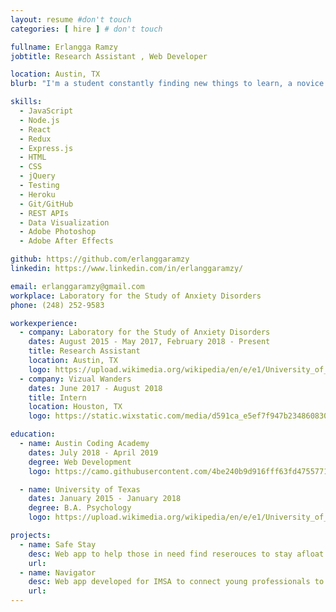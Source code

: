 ```yaml
---
layout: resume #don't touch
categories: [ hire ] # don't touch

fullname: Erlangga Ramzy
jobtitle: Research Assistant , Web Developer

location: Austin, TX
blurb: "I'm a student constantly finding new things to learn, a novice climber always ready for more problems, an all around nerd who enjoys tinkering with computers and phones, and most recently: an excited web developer hoping to break into the industry."

skills:
  - JavaScript
  - Node.js
  - React
  - Redux
  - Express.js
  - HTML
  - CSS
  - jQuery
  - Testing
  - Heroku
  - Git/GitHub
  - REST APIs
  - Data Visualization
  - Adobe Photoshop
  - Adobe After Effects

github: https://github.com/erlanggaramzy
linkedin: https://www.linkedin.com/in/erlanggaramzy/

email: erlanggaramzy@gmail.com
workplace: Laboratory for the Study of Anxiety Disorders
phone: (248) 252-9583

workexperience:
  - company: Laboratory for the Study of Anxiety Disorders
    dates: August 2015 - May 2017, February 2018 - Present
    title: Research Assistant
    location: Austin, TX
    logo: https://upload.wikimedia.org/wikipedia/en/e/e1/University_of_Texas_at_Austin_seal.svg
  - company: Vizual Wanders
    dates: June 2017 - August 2018
    title: Intern
    location: Houston, TX
    logo: https://static.wixstatic.com/media/d591ca_e5ef7f947b23486083089bf3e57e6a79~mv2_d_2829_1913_s_2.png/v1/crop/x_1106,y_501,w_613,h_653/fill/w_94,h_100,al_c,q_80,usm_0.66_1.00_0.01/d591ca_e5ef7f947b23486083089bf3e57e6a79~mv2_d_2829_1913_s_2.webp

education:
  - name: Austin Coding Academy
    dates: July 2018 - April 2019
    degree: Web Development
    logo: https://camo.githubusercontent.com/4be240b9d916fff63fd4755771387f2db91ccbea/687474703a2f2f656e2e67726176617461722e636f6d2f75736572696d6167652f3130373337303130302f61303835393431343535363435333631333864666161663037326337623234312e706e673f73697a653d323030

  - name: University of Texas
    dates: January 2015 - January 2018
    degree: B.A. Psychology
    logo: https://upload.wikimedia.org/wikipedia/en/e/e1/University_of_Texas_at_Austin_seal.svg

projects:
  - name: Safe Stay
    desc: Web app to help those in need find reserouces to stay afloat.
    url:
  - name: Navigator
    desc: Web app developed for IMSA to connect young professionals to industry veterans.
    url:
---
```

